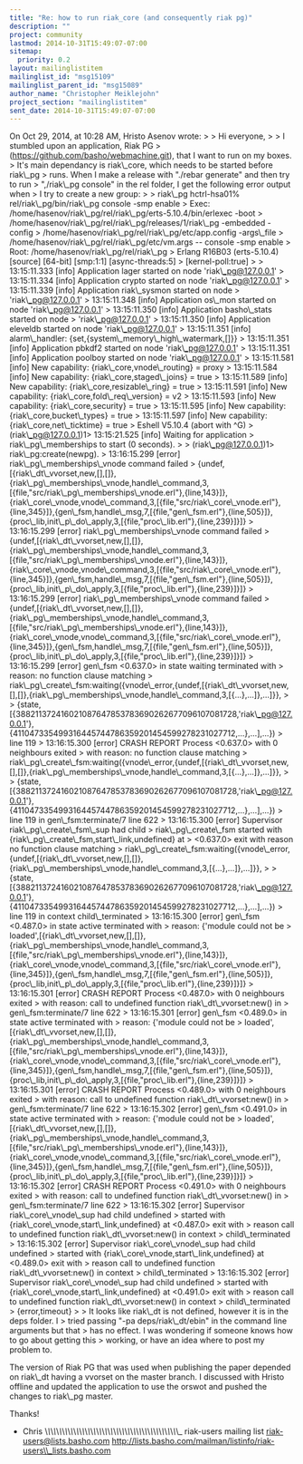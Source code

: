```yaml
---
title: "Re: how to run riak_core (and consequently riak pg)"
description: ""
project: community
lastmod: 2014-10-31T15:49:07-07:00
sitemap:
  priority: 0.2
layout: mailinglistitem
mailinglist_id: "msg15109"
mailinglist_parent_id: "msg15089"
author_name: "Christopher Meiklejohn"
project_section: "mailinglistitem"
sent_date: 2014-10-31T15:49:07-07:00
---
```



On Oct 29, 2014, at 10:28 AM, Hristo Asenov  wrote:
&gt; 
&gt; Hi everyone,
&gt; 
&gt; I stumbled upon an application, Riak PG 
&gt; (https://github.com/basho/webmachine.git), that I want to run on my boxes. 
&gt; It's main dependancy is riak\\_core, which needs to be started before riak\\_pg 
&gt; runs. When I make a release with "./rebar generate" and then try to run 
&gt; ",/riak\\_pg console" in the rel folder, I get the following error output when 
&gt; I try to create a new group: 
&gt; 
&gt; riak\\_pg hctrl-hsa01% rel/riak\\_pg/bin/riak\\_pg console -smp enable
&gt; Exec: /home/hasenov/riak\\_pg/rel/riak\\_pg/erts-5.10.4/bin/erlexec -boot 
&gt; /home/hasenov/riak\\_pg/rel/riak\\_pg/releases/1/riak\\_pg -embedded -config 
&gt; /home/hasenov/riak\\_pg/rel/riak\\_pg/etc/app.config -args\\_file 
&gt; /home/hasenov/riak\\_pg/rel/riak\\_pg/etc/vm.args -- console -smp enable
&gt; Root: /home/hasenov/riak\\_pg/rel/riak\\_pg
&gt; Erlang R16B03 (erts-5.10.4) [source] [64-bit] [smp:1:1] [async-threads:5] 
&gt; [kernel-poll:true]
&gt; 
&gt; 13:15:11.333 [info] Application lager started on node 'riak\\_pg@127.0.0.1'
&gt; 13:15:11.334 [info] Application crypto started on node 'riak\\_pg@127.0.0.1'
&gt; 13:15:11.339 [info] Application riak\\_sysmon started on node 
&gt; 'riak\\_pg@127.0.0.1'
&gt; 13:15:11.348 [info] Application os\\_mon started on node 'riak\\_pg@127.0.0.1'
&gt; 13:15:11.350 [info] Application basho\\_stats started on node 
&gt; 'riak\\_pg@127.0.0.1'
&gt; 13:15:11.350 [info] Application eleveldb started on node 'riak\\_pg@127.0.0.1'
&gt; 13:15:11.351 [info] alarm\\_handler: {set,{system\\_memory\\_high\\_watermark,[]}}
&gt; 13:15:11.351 [info] Application pbkdf2 started on node 'riak\\_pg@127.0.0.1'
&gt; 13:15:11.351 [info] Application poolboy started on node 'riak\\_pg@127.0.0.1'
&gt; 13:15:11.581 [info] New capability: {riak\\_core,vnode\\_routing} = proxy
&gt; 13:15:11.584 [info] New capability: {riak\\_core,staged\\_joins} = true
&gt; 13:15:11.589 [info] New capability: {riak\\_core,resizable\\_ring} = true
&gt; 13:15:11.591 [info] New capability: {riak\\_core,fold\\_req\\_version} = v2
&gt; 13:15:11.593 [info] New capability: {riak\\_core,security} = true
&gt; 13:15:11.595 [info] New capability: {riak\\_core,bucket\\_types} = true
&gt; 13:15:11.597 [info] New capability: {riak\\_core,net\\_ticktime} = true
&gt; Eshell V5.10.4 (abort with ^G)
&gt; (riak\\_pg@127.0.0.1)1&gt; 13:15:21.525 [info] Waiting for application 
&gt; riak\\_pg\\_memberships to start (0 seconds).
&gt; 
&gt; (riak\\_pg@127.0.0.1)1&gt; riak\\_pg:create(newpg).
&gt; 13:16:15.299 [error] riak\\_pg\\_memberships\\_vnode command failed 
&gt; {undef,[{riak\\_dt\\_vvorset,new,[],[]},{riak\\_pg\\_memberships\\_vnode,handle\\_command,3,[{file,"src/riak\\_pg\\_memberships\\_vnode.erl"},{line,143}]},{riak\\_core\\_vnode,vnode\\_command,3,[{file,"src/riak\\_core\\_vnode.erl"},{line,345}]},{gen\\_fsm,handle\\_msg,7,[{file,"gen\\_fsm.erl"},{line,505}]},{proc\\_lib,init\\_p\\_do\\_apply,3,[{file,"proc\\_lib.erl"},{line,239}]}]}
&gt; 13:16:15.299 [error] riak\\_pg\\_memberships\\_vnode command failed 
&gt; {undef,[{riak\\_dt\\_vvorset,new,[],[]},{riak\\_pg\\_memberships\\_vnode,handle\\_command,3,[{file,"src/riak\\_pg\\_memberships\\_vnode.erl"},{line,143}]},{riak\\_core\\_vnode,vnode\\_command,3,[{file,"src/riak\\_core\\_vnode.erl"},{line,345}]},{gen\\_fsm,handle\\_msg,7,[{file,"gen\\_fsm.erl"},{line,505}]},{proc\\_lib,init\\_p\\_do\\_apply,3,[{file,"proc\\_lib.erl"},{line,239}]}]}
&gt; 13:16:15.299 [error] riak\\_pg\\_memberships\\_vnode command failed 
&gt; {undef,[{riak\\_dt\\_vvorset,new,[],[]},{riak\\_pg\\_memberships\\_vnode,handle\\_command,3,[{file,"src/riak\\_pg\\_memberships\\_vnode.erl"},{line,143}]},{riak\\_core\\_vnode,vnode\\_command,3,[{file,"src/riak\\_core\\_vnode.erl"},{line,345}]},{gen\\_fsm,handle\\_msg,7,[{file,"gen\\_fsm.erl"},{line,505}]},{proc\\_lib,init\\_p\\_do\\_apply,3,[{file,"proc\\_lib.erl"},{line,239}]}]}
&gt; 13:16:15.299 [error] gen\\_fsm &lt;0.637.0&gt; in state waiting terminated with 
&gt; reason: no function clause matching 
&gt; riak\\_pg\\_create\\_fsm:waiting({vnode\\_error,{undef,[{riak\\_dt\\_vvorset,new,[],[]},{riak\\_pg\\_memberships\\_vnode,handle\\_command,3,[{...},...]},...]}},
&gt; 
&gt; {state,[{388211372416021087647853783690262677096107081728,'riak\\_pg@127.0.0.1'},{411047335499316445744786359201454599278231027712,...},...],...})
&gt; line 119
&gt; 13:16:15.300 [error] CRASH REPORT Process &lt;0.637.0&gt; with 0 neighbours exited 
&gt; with reason: no function clause matching 
&gt; riak\\_pg\\_create\\_fsm:waiting({vnode\\_error,{undef,[{riak\\_dt\\_vvorset,new,[],[]},{riak\\_pg\\_memberships\\_vnode,handle\\_command,3,[{...},...]},...]}},
&gt; 
&gt; {state,[{388211372416021087647853783690262677096107081728,'riak\\_pg@127.0.0.1'},{411047335499316445744786359201454599278231027712,...},...],...})
&gt; line 119 in gen\\_fsm:terminate/7 line 622
&gt; 13:16:15.300 [error] Supervisor riak\\_pg\\_create\\_fsm\\_sup had child 
&gt; riak\\_pg\\_create\\_fsm started with {riak\\_pg\\_create\\_fsm,start\\_link,undefined} at 
&gt; &lt;0.637.0&gt; exit with reason no function clause matching 
&gt; riak\\_pg\\_create\\_fsm:waiting({vnode\\_error,{undef,[{riak\\_dt\\_vvorset,new,[],[]},{riak\\_pg\\_memberships\\_vnode,handle\\_command,3,[{...},...]},...]}},
&gt; 
&gt; {state,[{388211372416021087647853783690262677096107081728,'riak\\_pg@127.0.0.1'},{411047335499316445744786359201454599278231027712,...},...],...})
&gt; line 119 in context child\\_terminated
&gt; 13:16:15.300 [error] gen\\_fsm &lt;0.487.0&gt; in state active terminated with 
&gt; reason: {'module could not be 
&gt; loaded',[{riak\\_dt\\_vvorset,new,[],[]},{riak\\_pg\\_memberships\\_vnode,handle\\_command,3,[{file,"src/riak\\_pg\\_memberships\\_vnode.erl"},{line,143}]},{riak\\_core\\_vnode,vnode\\_command,3,[{file,"src/riak\\_core\\_vnode.erl"},{line,345}]},{gen\\_fsm,handle\\_msg,7,[{file,"gen\\_fsm.erl"},{line,505}]},{proc\\_lib,init\\_p\\_do\\_apply,3,[{file,"proc\\_lib.erl"},{line,239}]}]}
&gt; 13:16:15.301 [error] CRASH REPORT Process &lt;0.487.0&gt; with 0 neighbours exited 
&gt; with reason: call to undefined function riak\\_dt\\_vvorset:new() in 
&gt; gen\\_fsm:terminate/7 line 622
&gt; 13:16:15.301 [error] gen\\_fsm &lt;0.489.0&gt; in state active terminated with 
&gt; reason: {'module could not be 
&gt; loaded',[{riak\\_dt\\_vvorset,new,[],[]},{riak\\_pg\\_memberships\\_vnode,handle\\_command,3,[{file,"src/riak\\_pg\\_memberships\\_vnode.erl"},{line,143}]},{riak\\_core\\_vnode,vnode\\_command,3,[{file,"src/riak\\_core\\_vnode.erl"},{line,345}]},{gen\\_fsm,handle\\_msg,7,[{file,"gen\\_fsm.erl"},{line,505}]},{proc\\_lib,init\\_p\\_do\\_apply,3,[{file,"proc\\_lib.erl"},{line,239}]}]}
&gt; 13:16:15.301 [error] CRASH REPORT Process &lt;0.489.0&gt; with 0 neighbours exited 
&gt; with reason: call to undefined function riak\\_dt\\_vvorset:new() in 
&gt; gen\\_fsm:terminate/7 line 622
&gt; 13:16:15.302 [error] gen\\_fsm &lt;0.491.0&gt; in state active terminated with 
&gt; reason: {'module could not be 
&gt; loaded',[{riak\\_dt\\_vvorset,new,[],[]},{riak\\_pg\\_memberships\\_vnode,handle\\_command,3,[{file,"src/riak\\_pg\\_memberships\\_vnode.erl"},{line,143}]},{riak\\_core\\_vnode,vnode\\_command,3,[{file,"src/riak\\_core\\_vnode.erl"},{line,345}]},{gen\\_fsm,handle\\_msg,7,[{file,"gen\\_fsm.erl"},{line,505}]},{proc\\_lib,init\\_p\\_do\\_apply,3,[{file,"proc\\_lib.erl"},{line,239}]}]}
&gt; 13:16:15.302 [error] CRASH REPORT Process &lt;0.491.0&gt; with 0 neighbours exited 
&gt; with reason: call to undefined function riak\\_dt\\_vvorset:new() in 
&gt; gen\\_fsm:terminate/7 line 622
&gt; 13:16:15.302 [error] Supervisor riak\\_core\\_vnode\\_sup had child undefined 
&gt; started with {riak\\_core\\_vnode,start\\_link,undefined} at &lt;0.487.0&gt; exit with 
&gt; reason call to undefined function riak\\_dt\\_vvorset:new() in context 
&gt; child\\_terminated
&gt; 13:16:15.302 [error] Supervisor riak\\_core\\_vnode\\_sup had child undefined 
&gt; started with {riak\\_core\\_vnode,start\\_link,undefined} at &lt;0.489.0&gt; exit with 
&gt; reason call to undefined function riak\\_dt\\_vvorset:new() in context 
&gt; child\\_terminated
&gt; 13:16:15.302 [error] Supervisor riak\\_core\\_vnode\\_sup had child undefined 
&gt; started with {riak\\_core\\_vnode,start\\_link,undefined} at &lt;0.491.0&gt; exit with 
&gt; reason call to undefined function riak\\_dt\\_vvorset:new() in context 
&gt; child\\_terminated
&gt; {error,timeout}
&gt; 
&gt; It looks like riak\\_dt is not defined, however it is in the deps folder. I 
&gt; tried passing "-pa deps/riak\\_dt/ebin" in the command line arguments but that 
&gt; has no effect. I was wondering if someone knows how to go about getting this 
&gt; working, or have an idea where to post my problem to.

The version of Riak PG that was used when publishing the paper depended on 
riak\\_dt having a vvorset on the master branch. I discussed with Hristo offline 
and updated the application to use the orswot and pushed the changes to riak\\_pg 
master.

Thanks!

- Chris
\\_\\_\\_\\_\\_\\_\\_\\_\\_\\_\\_\\_\\_\\_\\_\\_\\_\\_\\_\\_\\_\\_\\_\\_\\_\\_\\_\\_\\_\\_\\_\\_\\_\\_\\_\\_\\_\\_\\_\\_\\_\\_\\_\\_\\_\\_\\_
riak-users mailing list
riak-users@lists.basho.com
http://lists.basho.com/mailman/listinfo/riak-users\\_lists.basho.com

